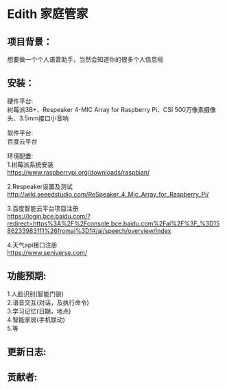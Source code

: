 Edith 家庭管家
==============

项目背景：
-----
想要做一个个人语音助手，当然会知道你的很多个人信息啦

安装：
---
硬件平台:\
树莓派3B+、Respeaker 4-MIC Array for Raspberry Pi、CSI 500万像素摄像头、3.5mm接口小音响

软件平台:\
百度云平台

环境配置:\
1.树莓派系统安装\
https://www.raspberrypi.org/downloads/raspbian/ 

2.Respeaker设置及测试\
http://wiki.seeedstudio.com/ReSpeaker_4_Mic_Array_for_Raspberry_Pi/ 

3.百度智能云平台项目注册\
https://login.bce.baidu.com/?redirect=https%3A%2F%2Fconsole.bce.baidu.com%2Fai%2F%3F_%3D1586233983111%26fromai%3D1#/ai/speech/overview/index

4.天气api接口注册\
https://www.seniverse.com/

功能预期:
--------
1.人脸识别(智能门锁)\
2.语音交互(对话，及执行命令)\
3.学习记忆(日期，地点)\
4.智能家居(手机联动)\
5.等

更新日志:
----

贡献者:
-----
